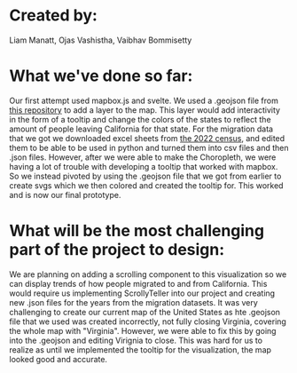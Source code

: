 # Created by:
Liam Manatt, Ojas Vashistha, Vaibhav Bommisetty

# What we've done so far:
Our first attempt used mapbox.js and svelte. We used a .geojson file from [this repository](https://github.com/PublicaMundi/MappingAPI.git) to add a layer to the map. This layer would add interactivity in the form of a tooltip and change the colors of the states to reflect the amount of people leaving California for that state. For the migration data that we got we downloaded excel sheets from [the 2022 census](https://www.census.gov/data/tables/time-series/demo/geographic-mobility/state-to-state-migration.html), and edited them to be able to be used in python and turned them into csv files and then .json files. However, after we were able to make the Choropleth, we were having a lot of trouble with developing a tooltip that worked with mapbox. So we instead pivoted by using the .geojson file that we got from earlier to create svgs which we then colored and created the tooltip for. This worked and is now our final prototype. 

# What will be the most challenging part of the project to design:
We are planning on adding a scrolling component to this visualization so we can display trends of how people migrated to and from California. This would require us implementing ScrollyTeller into our project and creating new .json files for the years from the migration datasets. It was very challenging to create our current map of the United States as hte .geojson file that we used was created incorrectly, not fully closing Virginia, covering the whole map with "Virginia". However, we were able to fix this by going into the .geojson and editing Virignia to close. This was hard for us to realize as until we implemented the tooltip for the visualization, the map looked good and accurate.
